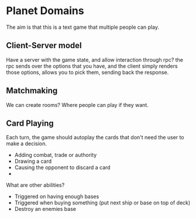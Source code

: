 # Planet Domains
The aim is that this is a text game that multiple people can play.

## Client-Server model
Have a server with the game state, and allow interaction through rpc?
the rpc sends over the options that you have, and the client simply renders those options, allows you to pick them, sending back the response.

## Matchmaking
We can create rooms? Where people can play if they want.




## Card Playing
Each turn, the game should autoplay the cards that don't need the user to make a decision.
 * Adding combat, trade or authority
 * Drawing a card
 * Causing the opponent to discard a card
 * 

What are other abilities?
 * Triggered on having enough bases
 * Triggered when buying something (put next ship or base on top of deck)
 * Destroy an enemies base
  